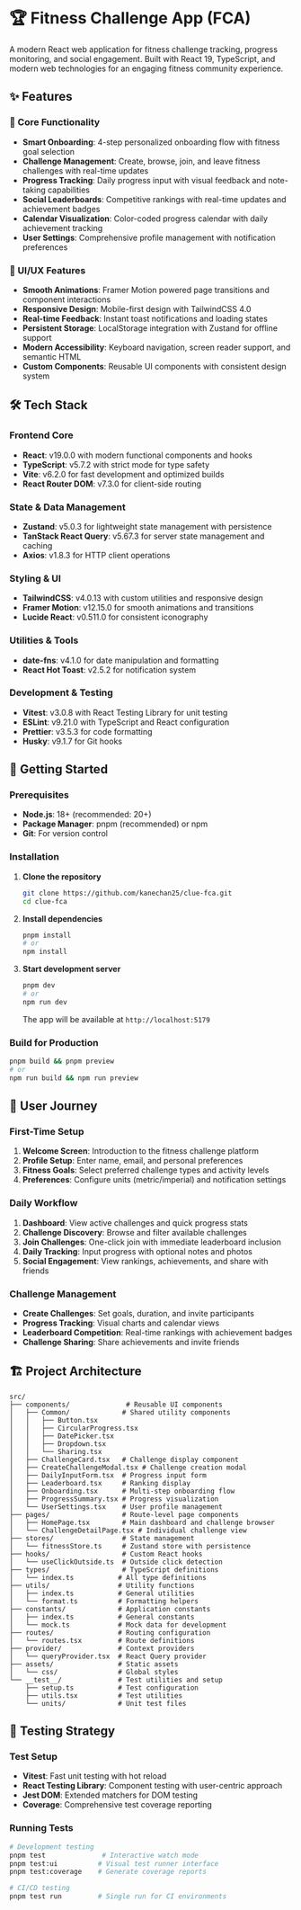 # 🏆 Fitness Challenge App (FCA)

A modern React web application for fitness challenge tracking, progress monitoring, and social engagement. Built with React 19, TypeScript, and modern web technologies for an engaging fitness community experience.

## ✨ Features

### 🎯 Core Functionality

- **Smart Onboarding**: 4-step personalized onboarding flow with fitness goal selection
- **Challenge Management**: Create, browse, join, and leave fitness challenges with real-time updates
- **Progress Tracking**: Daily progress input with visual feedback and note-taking capabilities
- **Social Leaderboards**: Competitive rankings with real-time updates and achievement badges
- **Calendar Visualization**: Color-coded progress calendar with daily achievement tracking
- **User Settings**: Comprehensive profile management with notification preferences

### 🎨 UI/UX Features

- **Smooth Animations**: Framer Motion powered page transitions and component interactions
- **Responsive Design**: Mobile-first design with TailwindCSS 4.0
- **Real-time Feedback**: Instant toast notifications and loading states
- **Persistent Storage**: LocalStorage integration with Zustand for offline support
- **Modern Accessibility**: Keyboard navigation, screen reader support, and semantic HTML
- **Custom Components**: Reusable UI components with consistent design system

## 🛠️ Tech Stack

### Frontend Core

- **React**: v19.0.0 with modern functional components and hooks
- **TypeScript**: v5.7.2 with strict mode for type safety
- **Vite**: v6.2.0 for fast development and optimized builds
- **React Router DOM**: v7.3.0 for client-side routing

### State & Data Management

- **Zustand**: v5.0.3 for lightweight state management with persistence
- **TanStack React Query**: v5.67.3 for server state management and caching
- **Axios**: v1.8.3 for HTTP client operations

### Styling & UI

- **TailwindCSS**: v4.0.13 with custom utilities and responsive design
- **Framer Motion**: v12.15.0 for smooth animations and transitions
- **Lucide React**: v0.511.0 for consistent iconography

### Utilities & Tools

- **date-fns**: v4.1.0 for date manipulation and formatting
- **React Hot Toast**: v2.5.2 for notification system

### Development & Testing

- **Vitest**: v3.0.8 with React Testing Library for unit testing
- **ESLint**: v9.21.0 with TypeScript and React configuration
- **Prettier**: v3.5.3 for code formatting
- **Husky**: v9.1.7 for Git hooks

## 🚀 Getting Started

### Prerequisites

- **Node.js**: 18+ (recommended: 20+)
- **Package Manager**: pnpm (recommended) or npm
- **Git**: For version control

### Installation

1. **Clone the repository**

   ```bash
   git clone https://github.com/kanechan25/clue-fca.git
   cd clue-fca
   ```

2. **Install dependencies**

   ```bash
   pnpm install
   # or
   npm install
   ```

3. **Start development server**
   ```bash
   pnpm dev
   # or
   npm run dev
   ```
   The app will be available at `http://localhost:5179`

### Build for Production

```bash
pnpm build && pnpm preview
# or
npm run build && npm run preview
```

## 📱 User Journey

### First-Time Setup

1. **Welcome Screen**: Introduction to the fitness challenge platform
2. **Profile Setup**: Enter name, email, and personal preferences
3. **Fitness Goals**: Select preferred challenge types and activity levels
4. **Preferences**: Configure units (metric/imperial) and notification settings

### Daily Workflow

1. **Dashboard**: View active challenges and quick progress stats
2. **Challenge Discovery**: Browse and filter available challenges
3. **Join Challenges**: One-click join with immediate leaderboard inclusion
4. **Daily Tracking**: Input progress with optional notes and photos
5. **Social Engagement**: View rankings, achievements, and share with friends

### Challenge Management

- **Create Challenges**: Set goals, duration, and invite participants
- **Progress Tracking**: Visual charts and calendar views
- **Leaderboard Competition**: Real-time rankings with achievement badges
- **Challenge Sharing**: Share achievements and invite friends

## 🏗️ Project Architecture

```
src/
├── components/              # Reusable UI components
│   ├── Common/             # Shared utility components
│   │   ├── Button.tsx
│   │   ├── CircularProgress.tsx
│   │   ├── DatePicker.tsx
│   │   ├── Dropdown.tsx
│   │   └── Sharing.tsx
│   ├── ChallengeCard.tsx   # Challenge display component
│   ├── CreateChallengeModal.tsx # Challenge creation modal
│   ├── DailyInputForm.tsx  # Progress input form
│   ├── Leaderboard.tsx     # Ranking display
│   ├── Onboarding.tsx      # Multi-step onboarding flow
│   ├── ProgressSummary.tsx # Progress visualization
│   └── UserSettings.tsx    # User profile management
├── pages/                  # Route-level page components
│   ├── HomePage.tsx        # Main dashboard and challenge browser
│   └── ChallengeDetailPage.tsx # Individual challenge view
├── stores/                 # State management
│   └── fitnessStore.ts     # Zustand store with persistence
├── hooks/                  # Custom React hooks
│   └── useClickOutside.ts  # Outside click detection
├── types/                  # TypeScript definitions
│   └── index.ts           # All type definitions
├── utils/                 # Utility functions
│   ├── index.ts           # General utilities
│   └── format.ts          # Formatting helpers
├── constants/             # Application constants
│   ├── index.ts           # General constants
│   └── mock.ts            # Mock data for development
├── routes/                # Routing configuration
│   └── routes.tsx         # Route definitions
├── provider/              # Context providers
│   └── queryProvider.tsx  # React Query provider
├── assets/                # Static assets
│   └── css/               # Global styles
└── __test__/              # Test utilities and setup
    ├── setup.ts           # Test configuration
    ├── utils.tsx          # Test utilities
    └── units/             # Unit test files
```

## 🧪 Testing Strategy

### Test Setup

- **Vitest**: Fast unit testing with hot reload
- **React Testing Library**: Component testing with user-centric approach
- **Jest DOM**: Extended matchers for DOM testing
- **Coverage**: Comprehensive test coverage reporting

### Running Tests

```bash
# Development testing
pnpm test              # Interactive watch mode
pnpm test:ui          # Visual test runner interface
pnpm test:coverage    # Generate coverage reports

# CI/CD testing
pnpm test run         # Single run for CI environments
```
